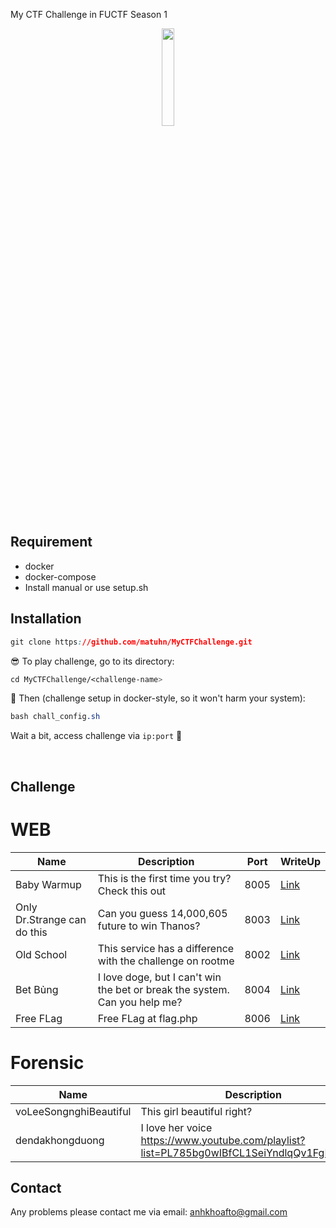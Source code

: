 My CTF Challenge in FUCTF Season 1

<p align="center">
  <img src="https://i.imgur.com/6zqTqj9.png" height="20%" width="20%">
</p>

## Requirement

* docker
* docker-compose
* Install manual or use setup.sh

## Installation

```css
git clone https://github.com/matuhn/MyCTFChallenge.git
```

😎 To play challenge, go to its directory:
```css
cd MyCTFChallenge/<challenge-name>
```

🤘 Then (challenge setup in docker-style, so it won't harm your system):
```css
bash chall_config.sh 
```

Wait a bit, access challenge via `ip:port`  🏁


<br>

## Challenge

<h1> WEB </h1>

| Name       			  | Description                                                                                       | Port | WriteUp |
|---------------------------------|---------------------------------------------------------------------------------------------------|------|---------|
| Baby Warmup			  | This is the first time you try? Check this out 			                              | 8005 | [Link](https://raw.githubusercontent.com/matuhn/MyCTFChallenge/master/Web/Baby%20Warmup/writeup.txt)    |
| Only Dr.Strange can do this     | Can you guess 14,000,605 future to win Thanos? | 8003 | [Link](https://raw.githubusercontent.com/matuhn/MyCTFChallenge/master/Web/Only%20Dr.Strange%20can%20do%20this/writeup.txt)    |
| Old School			  | This service has a difference with the challenge on rootme				              | 8002 | [Link](https://raw.githubusercontent.com/matuhn/MyCTFChallenge/master/Web/Old%20School/writeup.txt)    |
| Bet Bủng			  | I love doge, but I can't win the bet or break the system. Can you help me?			      | 8004 | [Link](https://raw.githubusercontent.com/matuhn/MyCTFChallenge/master/Web/Bet%20B%E1%BB%A7ng/writeup.txt)    |
| Free FLag			  | Free FLag at flag.php 			                              | 8006 | [Link](#)    |

<h1> Forensic </h1>

| Name       			  | Description                                                                                       | Port | WriteUp |
|---------------------------------|---------------------------------------------------------------------------------------------------|------|---------|
| voLeeSongnghiBeautiful		  | This girl beautiful right? 			                              |   | [Link](https://raw.githubusercontent.com/matuhn/MyCTFChallenge/master/Forensic/voLeeSongnghiBeautiful/writeup.txt)    |
| dendakhongduong     | I love her voice https://www.youtube.com/playlist?list=PL785bg0wIBfCL1SeiYndlqQv1FgBeQE9M                           |   | [Link](https://raw.githubusercontent.com/matuhn/MyCTFChallenge/master/Forensic/dendakhongduong/writeup.txt)    |

## Contact
Any problems please contact me via email: <anhkhoafto@gmail.com>
